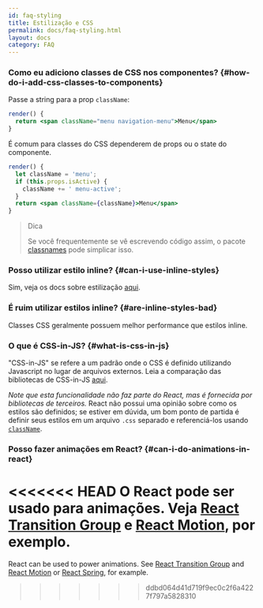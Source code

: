 ```yaml
---
id: faq-styling
title: Estilização e CSS
permalink: docs/faq-styling.html
layout: docs
category: FAQ
---
```


### Como eu adiciono classes de CSS nos componentes? {#how-do-i-add-css-classes-to-components}

Passe a string para a prop `className`:

```jsx
render() {
  return <span className="menu navigation-menu">Menu</span>
}
```

É comum para classes do CSS dependerem de props ou o state do componente.

```jsx
render() {
  let className = 'menu';
  if (this.props.isActive) {
    className += ' menu-active';
  }
  return <span className={className}>Menu</span>
}
```

>Dica
>
>Se você frequentemente se vê escrevendo código assim, o pacote [classnames](https://www.npmjs.com/package/classnames#usage-with-reactjs) pode simplicar isso.

### Posso utilizar estilo inline? {#can-i-use-inline-styles}

Sim, veja os docs sobre estilização [aqui](/docs/dom-elements.html#style).

### É ruim utilizar estilos inline? {#are-inline-styles-bad}

Classes CSS geralmente possuem melhor performance que estilos inline.

### O que é CSS-in-JS? {#what-is-css-in-js}

"CSS-in-JS" se refere a um padrão onde o CSS é definido utilizando Javascript no lugar de arquivos externos. Leia a comparação das bibliotecas de CSS-in-JS [aqui](https://github.com/MicheleBertoli/css-in-js).

_Note que esta funcionalidade não faz parte do React, mas é fornecida por bibliotecas de terceiros._ React não possui uma opinião sobre como os estilos são definidos; se estiver em dúvida, um bom ponto de partida é definir seus estilos em um arquivo `.css` separado e referenciá-los usando [`className`](/docs/dom-elements.html#classname).

### Posso fazer animações em React? {#can-i-do-animations-in-react} 

<<<<<<< HEAD
O React pode ser usado para animações. Veja [React Transition Group](https://reactcommunity.org/react-transition-group/) e [React Motion](https://github.com/chenglou/react-motion), por exemplo.
=======
React can be used to power animations. See [React Transition Group](https://reactcommunity.org/react-transition-group/) and [React Motion](https://github.com/chenglou/react-motion) or [React Spring](https://github.com/react-spring/react-spring), for example.
>>>>>>> ddbd064d41d719f9ec0c2f6a4227f797a5828310
